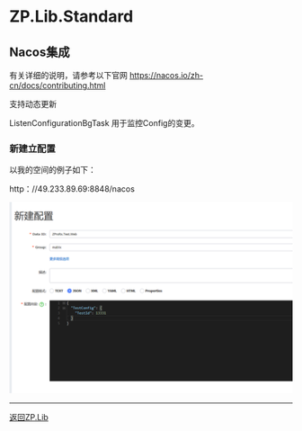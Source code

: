 ﻿# ZP.Lib.Standard

## Nacos集成

有关详细的说明，请参考以下官网
https://nacos.io/zh-cn/docs/contributing.html

支持动态更新

ListenConfigurationBgTask 用于监控Config的变更。


###  新建立配置

以我的空间的例子如下：

http：//49.233.89.69:8848/nacos

![](./Docs/img/Readme_2020-04-15-14-10-10.png)


---

[返回ZP.Lib](../Readme.md)